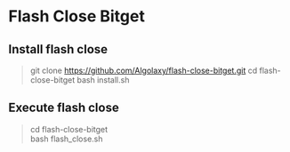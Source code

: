 # Flash Close Bitget

## Install flash close
> git clone https://github.com/Algolaxy/flash-close-bitget.git
> cd flash-close-bitget
> bash install.sh

## Execute flash close
> cd flash-close-bitget
> \
> bash flash_close.sh
